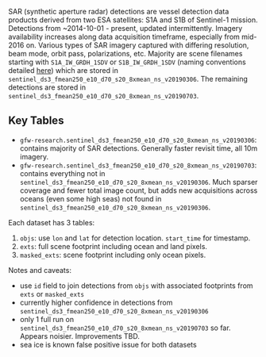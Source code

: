 SAR (synthetic aperture radar) detections are vessel detection data products derived from two ESA satellites: S1A and S1B of Sentinel-1 mission. Detections from ~2014-10-01 - present, updated intermittently. Imagery availability increases along data acquisition timeframe, especially from mid-2016 on. Various types of SAR imagery captured with differing resolution, beam mode, orbit pass, polarizations, etc. Majority are scene filenames starting with `S1A_IW_GRDH_1SDV` or `S1B_IW_GRDH_1SDV` (naming conventions detailed [here](https://sentinel.esa.int/web/sentinel/user-guides/sentinel-1-sar/naming-conventions)) which are stored in `sentinel_ds3_fmean250_e10_d70_s20_8xmean_ns_v20190306`. The remaining detections are stored in `sentinel_ds3_fmean250_e10_d70_s20_8xmean_ns_v20190703`.

## Key Tables

- `gfw-research.sentinel_ds3_fmean250_e10_d70_s20_8xmean_ns_v20190306`: contains majority of SAR detections. Generally faster revisit time, all 10m imagery.
- `gfw-research.sentinel_ds3_fmean250_e10_d70_s20_8xmean_ns_v20190703`: contains everything not in `sentinel_ds3_fmean250_e10_d70_s20_8xmean_ns_v20190306`. Much sparser coverage and fewer total image count, but adds new acquisitions across oceans (even some high seas) not found in `sentinel_ds3_fmean250_e10_d70_s20_8xmean_ns_v20190306`.

Each dataset has 3 tables:
1. `objs`: use `lon` and `lat` for detection location. `start_time` for timestamp.
2. `exts`: full scene footprint including ocean and land pixels.
3. `masked_exts`: scene footprint including only ocean pixels.

Notes and caveats:
- use `id` field to join detections from `objs` with associated footprints from `exts` or `masked_exts`
- currently higher confidence in detections from `sentinel_ds3_fmean250_e10_d70_s20_8xmean_ns_v20190306`
- only 1 full run on `sentinel_ds3_fmean250_e10_d70_s20_8xmean_ns_v20190703` so far. Appears noisier. Improvements TBD.
- sea ice is known false positive issue for both datasets